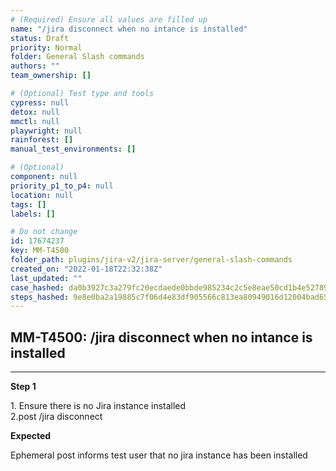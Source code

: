 ```yaml
---
# (Required) Ensure all values are filled up
name: "/jira disconnect when no intance is installed"
status: Draft
priority: Normal
folder: General Slash commands
authors: ""
team_ownership: []

# (Optional) Test type and tools
cypress: null
detox: null
mmctl: null
playwright: null
rainforest: []
manual_test_environments: []

# (Optional)
component: null
priority_p1_to_p4: null
location: null
tags: []
labels: []

# Do not change
id: 17674237
key: MM-T4500
folder_path: plugins/jira-v2/jira-server/general-slash-commands
created_on: "2022-01-18T22:32:38Z"
last_updated: ""
case_hashed: da0b3927c3a279fc20ecdaede0bbde985234c2c5e8eae50cd1b4e52789b828681c3ea7dabbb818e6335c008d67094dd7
steps_hashed: 9e8e0ba2a19885c7f06d4e83df905566c813ea80949016d12004bad65d5f9da15d0e4fedc3ecb6a494946a66765050a6
---
```


## MM-T4500: /jira disconnect when no intance is installed

---

**Step 1**

1\. Ensure there is no Jira instance installed\
2.post /jira disconnect

**Expected**

Ephemeral post informs test user that no jira instance has been installed
